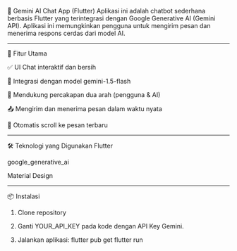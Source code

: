🤖 Gemini AI Chat App (Flutter)
Aplikasi ini adalah chatbot sederhana berbasis Flutter yang terintegrasi dengan Google Generative AI (Gemini API). Aplikasi ini memungkinkan pengguna untuk mengirim pesan dan menerima respons cerdas dari model AI.

---

🚀 Fitur Utama


✅ UI Chat interaktif dan bersih

🤖 Integrasi dengan model gemini-1.5-flash

📜 Mendukung percakapan dua arah (pengguna & AI)

📤 Mengirim dan menerima pesan dalam waktu nyata

🎯 Otomatis scroll ke pesan terbaru

---

🛠️ Teknologi yang Digunakan
Flutter

google_generative_ai

Material Design

---

📦 Instalasi
1. Clone repository

2. Ganti YOUR_API_KEY pada kode dengan API Key Gemini.

3. Jalankan aplikasi:
   flutter pub get
   flutter run
